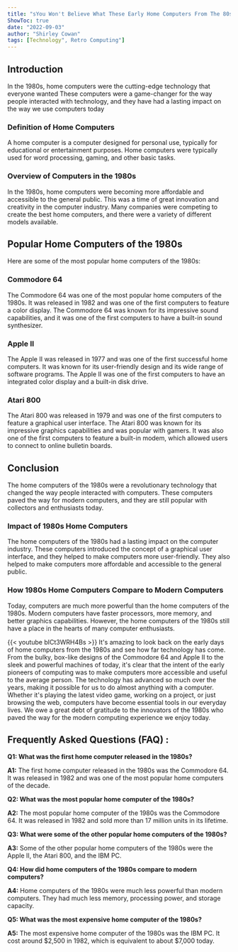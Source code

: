 ```yaml
---
title: "sYou Won't Believe What These Early Home Computers From The 80s Looked Like!"
ShowToc: true 
date: "2022-09-03"
author: "Shirley Cowan" 
tags: [Technology", Retro Computing"]
---
```

## Introduction 

In the 1980s, home computers were the cutting-edge technology that everyone wanted These computers were a game-changer for the way people interacted with technology, and they have had a lasting impact on the way we use computers today 

### Definition of Home Computers 

A home computer is a computer designed for personal use, typically for educational or entertainment purposes. Home computers were typically used for word processing, gaming, and other basic tasks. 

### Overview of Computers in the 1980s 

In the 1980s, home computers were becoming more affordable and accessible to the general public. This was a time of great innovation and creativity in the computer industry. Many companies were competing to create the best home computers, and there were a variety of different models available. 

## Popular Home Computers of the 1980s 

Here are some of the most popular home computers of the 1980s: 

### Commodore 64 

The Commodore 64 was one of the most popular home computers of the 1980s. It was released in 1982 and was one of the first computers to feature a color display. The Commodore 64 was known for its impressive sound capabilities, and it was one of the first computers to have a built-in sound synthesizer. 

### Apple II 

The Apple II was released in 1977 and was one of the first successful home computers. It was known for its user-friendly design and its wide range of software programs. The Apple II was one of the first computers to have an integrated color display and a built-in disk drive. 

### Atari 800 

The Atari 800 was released in 1979 and was one of the first computers to feature a graphical user interface. The Atari 800 was known for its impressive graphics capabilities and was popular with gamers. It was also one of the first computers to feature a built-in modem, which allowed users to connect to online bulletin boards. 

## Conclusion 

The home computers of the 1980s were a revolutionary technology that changed the way people interacted with computers. These computers paved the way for modern computers, and they are still popular with collectors and enthusiasts today. 

### Impact of 1980s Home Computers 

The home computers of the 1980s had a lasting impact on the computer industry. These computers introduced the concept of a graphical user interface, and they helped to make computers more user-friendly. They also helped to make computers more affordable and accessible to the general public. 

### How 1980s Home Computers Compare to Modern Computers 

Today, computers are much more powerful than the home computers of the 1980s. Modern computers have faster processors, more memory, and better graphics capabilities. However, the home computers of the 1980s still have a place in the hearts of many computer enthusiasts.

{{< youtube bICt3WRH4Bs >}} 
It's amazing to look back on the early days of home computers from the 1980s and see how far technology has come. From the bulky, box-like designs of the Commodore 64 and Apple II to the sleek and powerful machines of today, it's clear that the intent of the early pioneers of computing was to make computers more accessible and useful to the average person. The technology has advanced so much over the years, making it possible for us to do almost anything with a computer. Whether it's playing the latest video game, working on a project, or just browsing the web, computers have become essential tools in our everyday lives. We owe a great debt of gratitude to the innovators of the 1980s who paved the way for the modern computing experience we enjoy today.

## Frequently Asked Questions (FAQ) :
**Q1: What was the first home computer released in the 1980s?**

**A1:** The first home computer released in the 1980s was the Commodore 64. It was released in 1982 and was one of the most popular home computers of the decade.

**Q2: What was the most popular home computer of the 1980s?**

**A2:** The most popular home computer of the 1980s was the Commodore 64. It was released in 1982 and sold more than 17 million units in its lifetime.

**Q3: What were some of the other popular home computers of the 1980s?**

**A3:** Some of the other popular home computers of the 1980s were the Apple II, the Atari 800, and the IBM PC.

**Q4: How did home computers of the 1980s compare to modern computers?**

**A4:** Home computers of the 1980s were much less powerful than modern computers. They had much less memory, processing power, and storage capacity.

**Q5: What was the most expensive home computer of the 1980s?**

**A5:** The most expensive home computer of the 1980s was the IBM PC. It cost around $2,500 in 1982, which is equivalent to about $7,000 today.



